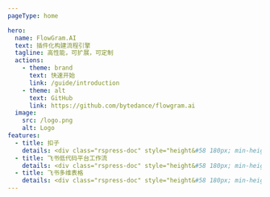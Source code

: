 ```yaml
---
pageType: home

hero:
  name: FlowGram.AI
  text: 插件化构建流程引擎
  tagline: 高性能，可扩展，可定制
  actions:
    - theme: brand
      text: 快速开始
      link: /guide/introduction
    - theme: alt
      text: GitHub
      link: https://github.com/bytedance/flowgram.ai
  image:
    src: /logo.png
    alt: Logo
features:
  - title: 扣子
    details: <div class="rspress-doc" style="height&#58 180px; min-height&#58 0px"><img class="medium-zoom-image" style="border-radius&#58 8px;" src="https://flowgram.ai/ref-coze.png"/></div>
  - title: 飞书低代码平台工作流
    details: <div class="rspress-doc" style="height&#58 180px; min-height&#58 0px"><img class="medium-zoom-image" style="border-radius&#58 8px;" src="https://flowgram.ai/ref-apaas.png"/></div>
  - title: 飞书多维表格
    details: <div class="rspress-doc" style="height&#58 180px; min-height&#58 0px"><img class="medium-zoom-image" style="border-radius&#58 8px;" src="https://flowgram.ai/ref-bitable.png"/></div>
---
```

